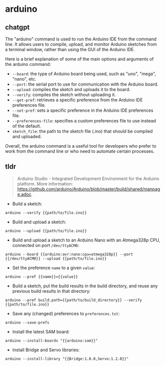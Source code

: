 # arduino 
## chatgpt 
The "arduino" command is used to run the Arduino IDE from the command line. It allows users to compile, upload, and monitor Arduino sketches from a terminal window, rather than using the GUI of the Arduino IDE.

Here is a brief explanation of some of the main options and arguments of the arduino command:

- `--board`: the type of Arduino board being used, such as "uno", "mega", "nano", etc.
- `--port`: the serial port to use for communication with the Arduino board.
- `--upload`: compiles the sketch and uploads it to the board.
- `--verify`: compiles the sketch without uploading it.
- `--get-pref`: retrieves a specific preference from the Arduino IDE preferences file.
- `--set-pref`: sets a specific preference in the Arduino IDE preferences file.
- `--preferences-file`: specifies a custom preferences file to use instead of the default.
- `sketch_file`: the path to the sketch file (.ino) that should be compiled and uploaded.

Overall, the arduino command is a useful tool for developers who prefer to work from the command line or who need to automate certain processes. 

## tldr 
 
> Arduino Studio - Integrated Development Environment for the Arduino platform.
> More information: <https://github.com/arduino/Arduino/blob/master/build/shared/manpage.adoc>.

- Build a sketch:

`arduino --verify {{path/to/file.ino}}`

- Build and upload a sketch:

`arduino --upload {{path/to/file.ino}}`

- Build and upload a sketch to an Arduino Nano with an Atmega328p CPU, connected on port `/dev/ttyACM0`:

`arduino --board {{arduino:avr:nano:cpu=atmega328p}} --port {{/dev/ttyACM0}} --upload {{path/to/file.ino}}`

- Set the preference `name` to a given `value`:

`arduino --pref {{name}}={{value}}`

- Build a sketch, put the build results in the build directory, and reuse any previous build results in that directory:

`arduino --pref build.path={{path/to/build_directory}} --verify {{path/to/file.ino}}`

- Save any (changed) preferences to `preferences.txt`:

`arduino --save-prefs`

- Install the latest SAM board:

`arduino --install-boards "{{arduino:sam}}"`

- Install Bridge and Servo libraries:

`arduino --install-library "{{Bridge:1.0.0,Servo:1.2.0}}"`
